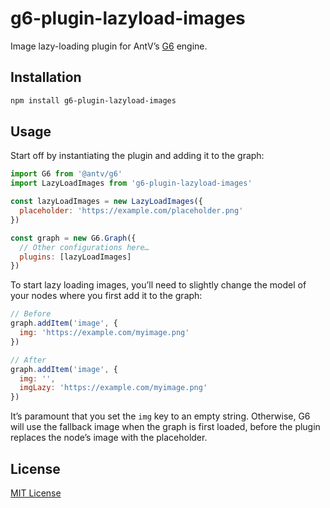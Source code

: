 # g6-plugin-lazyload-images

Image lazy-loading plugin for AntV’s [G6](https://github.com/antvis/G6) engine.

## Installation

```bash
npm install g6-plugin-lazyload-images
```

## Usage

Start off by instantiating the plugin and adding it to the graph:

```js
import G6 from '@antv/g6'
import LazyLoadImages from 'g6-plugin-lazyload-images'

const lazyLoadImages = new LazyLoadImages({
  placeholder: 'https://example.com/placeholder.png'
})

const graph = new G6.Graph({
  // Other configurations here…
  plugins: [lazyLoadImages]
})
```

To start lazy loading images, you’ll need to slightly change the model of your nodes where you first add it to the graph:

```js
// Before
graph.addItem('image', {
  img: 'https://example.com/myimage.png'
})

// After
graph.addItem('image', {
  img: '',
  imgLazy: 'https://example.com/myimage.png'
})
```

It’s paramount that you set the `img` key to an empty string. Otherwise, G6 will use the fallback image when the graph is first loaded, before the plugin replaces the node’s image with the placeholder.

## License

[MIT License](LICENSE.txt)
